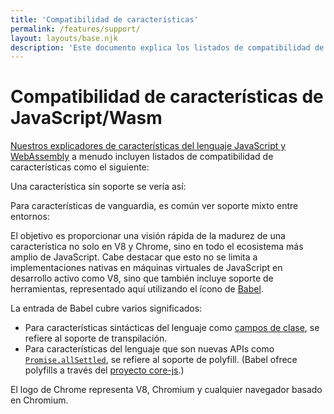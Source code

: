 ```yaml
---
title: 'Compatibilidad de características'
permalink: /features/support/
layout: layouts/base.njk
description: 'Este documento explica los listados de compatibilidad de características del lenguaje JavaScript y WebAssembly como se utilizan en el sitio web de V8.'
---
```

# Compatibilidad de características de JavaScript/Wasm

[Nuestros explicadores de características del lenguaje JavaScript y WebAssembly](/features) a menudo incluyen listados de compatibilidad de características como el siguiente:

<feature-support chrome="71"
                 firefox="65"
                 safari="12"
                 nodejs="12"
                 babel="yes"></feature-support>

Una característica sin soporte se vería así:

<feature-support chrome="no"
                 firefox="no"
                 safari="no"
                 nodejs="no"
                 babel="no"></feature-support>

Para características de vanguardia, es común ver soporte mixto entre entornos:

<feature-support chrome="partial"
                 firefox="yes"
                 safari="yes"
                 nodejs="no"
                 babel="yes"></feature-support>

El objetivo es proporcionar una visión rápida de la madurez de una característica no solo en V8 y Chrome, sino en todo el ecosistema más amplio de JavaScript. Cabe destacar que esto no se limita a implementaciones nativas en máquinas virtuales de JavaScript en desarrollo activo como V8, sino que también incluye soporte de herramientas, representado aquí utilizando el ícono de [Babel](https://babeljs.io/).

<!--truncate-->
La entrada de Babel cubre varios significados:

- Para características sintácticas del lenguaje como [campos de clase](/features/class-fields), se refiere al soporte de transpilación.
- Para características del lenguaje que son nuevas APIs como [`Promise.allSettled`](/features/promise-combinators#promise.allsettled), se refiere al soporte de polyfill. (Babel ofrece polyfills a través del [proyecto core-js](https://github.com/zloirock/core-js).)

El logo de Chrome representa V8, Chromium y cualquier navegador basado en Chromium.
